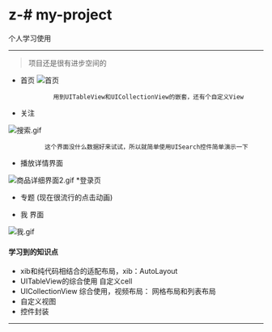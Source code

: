 # z-# my-project
个人学习使用
***
> 项目还是很有进步空间的


* 首页
 ![首页](https://github.com/zyfname/z-/blob/master/Simulator%20Screen%20Shot%202018年1月27日%20上午10.28.23.png)

               用到UITableView和UICollectionView的嵌套，还有个自定义View

* 关注

![搜索.gif](https://github.com/zyfname/z-/blob/master/Simulator%20Screen%20Shot%202018年1月27日%20上午10.26.58.png)

              这个界面没什么数据好来试试，所以就简单使用UISearch控件简单演示一下



* 播放详情界面


![商品详细界面2.gif](http://upload-images.jianshu.io/upload_images/651869-7105ba22eb6c21e3.gif?imageMogr2/auto-orient/strip)
*登录页


* 专题 (现在很流行的点击动画)


* 我 界面

![我.gif](http://upload-images.jianshu.io/upload_images/651869-83fcc777f521943e.gif?imageMogr2/auto-orient/strip)
#### 学习到的知识点
*    xib和纯代码相结合的适配布局，xib：AutoLayout 
* UITableView的综合使用 自定义cell
* UICollectionView 综合使用，视频布局： 网格布局和列表布局
* 自定义视图
* 控件封装
***
